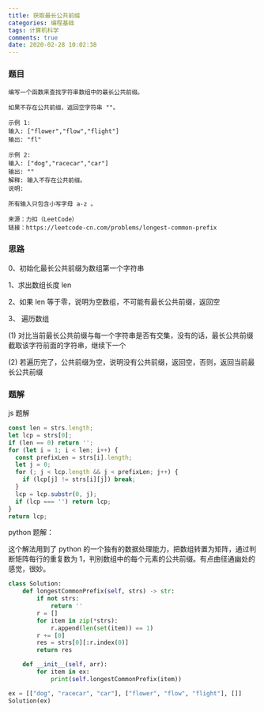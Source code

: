 ```yaml
---
title: 获取最长公共前缀
categories: 编程基础
tags: 计算机科学
comments: true
date: 2020-02-28 10:02:38
---
```


### 题目

```
编写一个函数来查找字符串数组中的最长公共前缀。

如果不存在公共前缀，返回空字符串 ""。

示例 1:
输入: ["flower","flow","flight"]
输出: "fl"

示例 2:
输入: ["dog","racecar","car"]
输出: ""
解释: 输入不存在公共前缀。
说明:

所有输入只包含小写字母 a-z 。

来源：力扣（LeetCode）
链接：https://leetcode-cn.com/problems/longest-common-prefix
```

### 思路

0、初始化最长公共前缀为数组第一个字符串

1、求出数组长度 len

2、如果 len 等于零，说明为空数组，不可能有最长公共前缀，返回空

3、 遍历数组

(1) 对比当前最长公共前缀与每一个字符串是否有交集，没有的话，最长公共前缀截取该字符前面的字符串，继续下一个

(2) 若遍历完了，公共前缀为空，说明没有公共前缀，返回空，否则，返回当前最长公共前缀

### 题解

js 题解

```js
const len = strs.length;
let lcp = strs[0];
if (len == 0) return '';
for (let i = 1; i < len; i++) {
  const prefixLen = strs[i].length;
  let j = 0;
  for (; j < lcp.length && j < prefixLen; j++) {
    if (lcp[j] != strs[i][j]) break;
  }
  lcp = lcp.substr(0, j);
  if (lcp === '') return lcp;
}
return lcp;
```

python 题解：

这个解法用到了 python 的一个独有的数据处理能力，把数组转置为矩阵，通过判断矩阵每行的重复数为 1，判别数组中的每个元素的公共前缀。有点曲径通幽处的感觉，很妙。

```python
class Solution:
    def longestCommonPrefix(self, strs) -> str:
        if not strs:
            return ''
        r = []
        for item in zip(*strs):
            r.append(len(set(item)) == 1)
        r += [0]
        res = strs[0][:r.index(0)]
        return res

    def __init__(self, arr):
        for item in ex:
            print(self.longestCommonPrefix(item))

ex = [["dog", "racecar", "car"], ["flower", "flow", "flight"], []]
Solution(ex)
```

